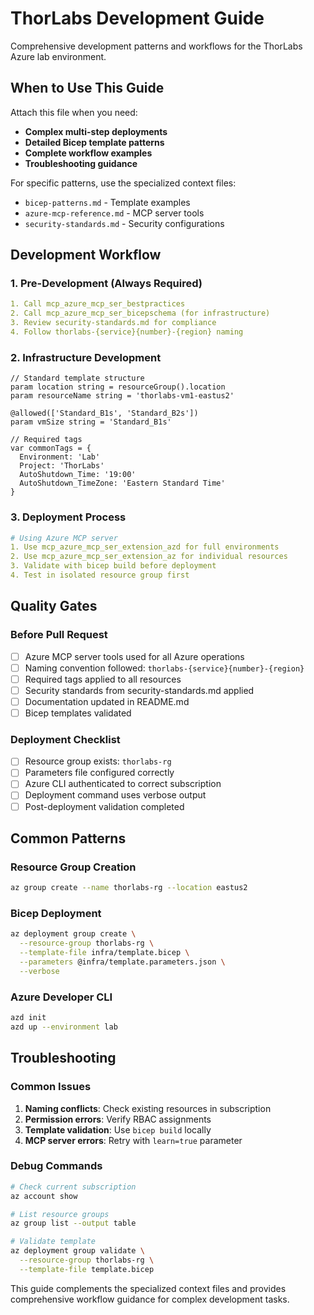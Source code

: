 # ThorLabs Development Guide

Comprehensive development patterns and workflows for the ThorLabs Azure lab environment.

## When to Use This Guide

Attach this file when you need:
- **Complex multi-step deployments**
- **Detailed Bicep template patterns**
- **Complete workflow examples**
- **Troubleshooting guidance**

For specific patterns, use the specialized context files:
- `bicep-patterns.md` - Template examples
- `azure-mcp-reference.md` - MCP server tools
- `security-standards.md` - Security configurations

## Development Workflow

### 1. Pre-Development (Always Required)
```yaml
1. Call mcp_azure_mcp_ser_bestpractices
2. Call mcp_azure_mcp_ser_bicepschema (for infrastructure)
3. Review security-standards.md for compliance
4. Follow thorlabs-{service}{number}-{region} naming
```

### 2. Infrastructure Development
```bicep
// Standard template structure
param location string = resourceGroup().location
param resourceName string = 'thorlabs-vm1-eastus2'

@allowed(['Standard_B1s', 'Standard_B2s'])
param vmSize string = 'Standard_B1s'

// Required tags
var commonTags = {
  Environment: 'Lab'
  Project: 'ThorLabs'
  AutoShutdown_Time: '19:00'
  AutoShutdown_TimeZone: 'Eastern Standard Time'
}
```

### 3. Deployment Process
```yaml
# Using Azure MCP server
1. Use mcp_azure_mcp_ser_extension_azd for full environments
2. Use mcp_azure_mcp_ser_extension_az for individual resources
3. Validate with bicep build before deployment
4. Test in isolated resource group first
```

## Quality Gates

### Before Pull Request
- [ ] Azure MCP server tools used for all Azure operations
- [ ] Naming convention followed: `thorlabs-{service}{number}-{region}`
- [ ] Required tags applied to all resources
- [ ] Security standards from security-standards.md applied
- [ ] Documentation updated in README.md
- [ ] Bicep templates validated

### Deployment Checklist
- [ ] Resource group exists: `thorlabs-rg`
- [ ] Parameters file configured correctly
- [ ] Azure CLI authenticated to correct subscription
- [ ] Deployment command uses verbose output
- [ ] Post-deployment validation completed

## Common Patterns

### Resource Group Creation
```bash
az group create --name thorlabs-rg --location eastus2
```

### Bicep Deployment
```bash
az deployment group create \
  --resource-group thorlabs-rg \
  --template-file infra/template.bicep \
  --parameters @infra/template.parameters.json \
  --verbose
```

### Azure Developer CLI
```bash
azd init
azd up --environment lab
```

## Troubleshooting

### Common Issues
1. **Naming conflicts**: Check existing resources in subscription
2. **Permission errors**: Verify RBAC assignments
3. **Template validation**: Use `bicep build` locally
4. **MCP server errors**: Retry with `learn=true` parameter

### Debug Commands
```bash
# Check current subscription
az account show

# List resource groups
az group list --output table

# Validate template
az deployment group validate \
  --resource-group thorlabs-rg \
  --template-file template.bicep
```

This guide complements the specialized context files and provides comprehensive workflow guidance for complex development tasks.
